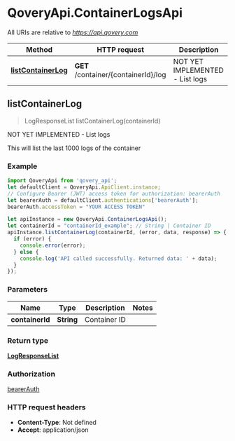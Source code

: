 # QoveryApi.ContainerLogsApi

All URIs are relative to *https://api.qovery.com*

Method | HTTP request | Description
------------- | ------------- | -------------
[**listContainerLog**](ContainerLogsApi.md#listContainerLog) | **GET** /container/{containerId}/log | NOT YET IMPLEMENTED - List logs



## listContainerLog

> LogResponseList listContainerLog(containerId)

NOT YET IMPLEMENTED - List logs

This will list the last 1000 logs of the container

### Example

```javascript
import QoveryApi from 'qovery_api';
let defaultClient = QoveryApi.ApiClient.instance;
// Configure Bearer (JWT) access token for authorization: bearerAuth
let bearerAuth = defaultClient.authentications['bearerAuth'];
bearerAuth.accessToken = "YOUR ACCESS TOKEN"

let apiInstance = new QoveryApi.ContainerLogsApi();
let containerId = "containerId_example"; // String | Container ID
apiInstance.listContainerLog(containerId, (error, data, response) => {
  if (error) {
    console.error(error);
  } else {
    console.log('API called successfully. Returned data: ' + data);
  }
});
```

### Parameters


Name | Type | Description  | Notes
------------- | ------------- | ------------- | -------------
 **containerId** | **String**| Container ID | 

### Return type

[**LogResponseList**](LogResponseList.md)

### Authorization

[bearerAuth](../README.md#bearerAuth)

### HTTP request headers

- **Content-Type**: Not defined
- **Accept**: application/json


